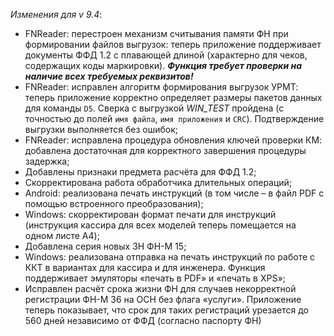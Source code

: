 _Изменения для v 9.4_:
- FNReader: перестроен механизм считывания памяти ФН при формировании файлов выгрузок: теперь приложение поддерживает документы ФФД 1.2 с плавающей длиной (характерно для чеков, содержащих коды маркировки). ***Функция требует проверки на наличие всех требуемых реквизитов!***
- FNReader: исправлен алгоритм формирования выгрузок УРМТ: теперь приложение корректно определяет размеры пакетов данных для команды `D5`. Сверка с выгрузкой *WIN_TEST* пройдена (с точностью до полей `имя файла`, `имя приложения` и `CRC`). Подтверждение выгрузки выполняется без ошибок;
- FNReader: исправлена процедура обновления ключей проверки КМ: добавлена достаточная для корректного завершения процедуры задержка;
- Добавлены признаки предмета расчёта для ФФД 1.2;
- Скорректирована работа обработчика длительных операций;
- Android: реализована печать инструкций (в том числе – в файл PDF с помощью встроенного преобразования);
- Windows: скорректирован формат печати для инструкций (инструкция кассира для всех моделей теперь помещается на одном листе A4);
- Добавлена серия новых ЗН ФН-М 15;
- Windows: реализована отправка на печать инструкций по работе с ККТ в вариантах для кассира и для инженера. Функция поддерживает эмуляторы «печать в PDF» и «печать в XPS»;
- Исправлен расчёт срока жизни ФН для случаев некорректной регистрации ФН-М 36 на ОСН без флага «услуги». Приложение теперь показывает, что срок для таких регистраций урезается до 560 дней независимо от ФФД (согласно паспорту ФН)
